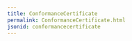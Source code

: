 ```yaml
---
title: ConformanceCertificate
permalink: ConformanceCertificate.html
jsonid: conformancecertificate
---
```

